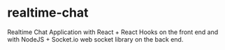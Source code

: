 # realtime-chat

Realtime Chat Application with React + React Hooks on the front end and with NodeJS + Socket.io web socket library on the back end.


 
